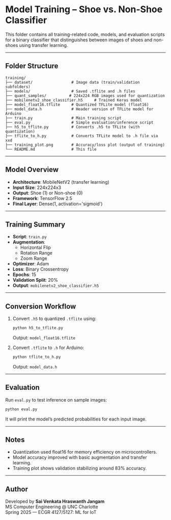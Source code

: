 # Model Training – Shoe vs. Non-Shoe Classifier

This folder contains all training-related code, models, and evaluation scripts for a binary classifier that distinguishes between images of shoes and non-shoes using transfer learning.

---

## Folder Structure

```
training/
├── dataset/                 # Image data (train/validation subfolders)
├── models/                  # Saved .tflite and .h files
├── quant_samples/          # 224x224 RGB images used for quantization
├── mobilenetv2_shoe_classifier.h5     # Trained Keras model
├── model_float16.tflite     # Quantized TFLite model (float16)
├── model_data.h             # Header version of TFLite model for Arduino
├── train.py                 # Main training script
├── eval.py                  # Simple evaluation/inference script
├── h5_to_tflite.py          # Converts .h5 to TFLite (with quantization)
├── tflite_to_h.py           # Converts TFLite model to .h file via xxd
├── training_plot.png        # Accuracy/loss plot (output of training)
└── README.md                # This file
```

---

## Model Overview

- **Architecture**: MobileNetV2 (transfer learning)
- **Input Size**: 224x224x3
- **Output**: Shoe (1) or Non-shoe (0)
- **Framework**: TensorFlow 2.5
- **Final Layer**: Dense(1, activation='sigmoid')

---

## Training Summary

- **Script**: `train.py`
- **Augmentation**:
  - Horizontal Flip
  - Rotation Range
  - Zoom Range
- **Optimizer**: Adam
- **Loss**: Binary Crossentropy
- **Epochs**: 15
- **Validation Split**: 20%
- **Output**: `mobilenetv2_shoe_classifier.h5`

---

## Conversion Workflow

1. Convert `.h5` to quantized `.tflite` using:
   ```bash
   python h5_to_tflite.py
   ```
   Output: `model_float16.tflite`

2. Convert `.tflite` to `.h` for Arduino:
   ```bash
   python tflite_to_h.py
   ```
   Output: `model_data.h`

---

## Evaluation

Run `eval.py` to test inference on sample images:
```bash
python eval.py
```

It will print the model’s predicted probabilities for each input image.

---

## Notes

- Quantization used float16 for memory efficiency on microcontrollers.
- Model accuracy improved with basic augmentation and transfer learning.
- Training plot shows validation stabilizing around 83% accuracy.

---

## Author

Developed by **Sai Venkata Hraswanth Jangam**  
MS Computer Engineering @ UNC Charlotte  
Spring 2025 — ECGR 4127/5127: ML for IoT
